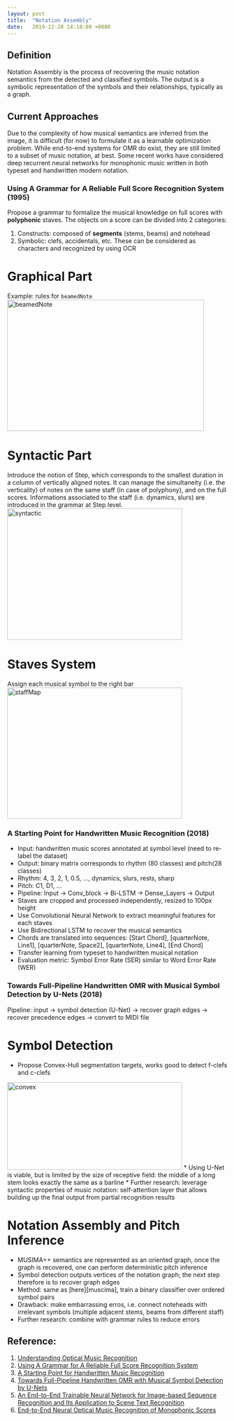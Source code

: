 ```yaml
---
layout: post
title:  "Notation Assembly"
date:   2019-12-28 14:18:09 +0000
---
```


## Definition
Notation Assembly is the process of recovering the music notation semantics from the detected and classified symbols. The output is a symbolic representation of the symbols and their relationships, typically as a graph.

## Current Approaches
Due to the complexity of how musical semantics are inferred from the image, it is difficult (for now) to formulate it as a learnable optimization problem. While end-to-end systems for OMR do exist, they are still limited to a subset of music notation, at best. Some recent works have considered deep recurrent neural networks for monophonic music written in both typeset and handwritten modern notation.

### Using A Grammar for A Reliable Full Score Recognition System (1995)
Propose a grammar to formalize the musical knowledge on full scores with **polyphonic** staves.
The objects on a score can be divided into 2 categories:
1. Constructs: composed of **segments** (stems, beams) and notehead
2. Symbolic: clefs, accidentals, etc. These can be considered as characters and recognized by using OCR

# Graphical Part
Example: rules for `beamedNote` <br>
<img src="https://i.imgur.com/OMviEnn.jpg" alt='beamedNote' width='450' height='300'>

# Syntactic Part
Introduce the notion of Step, which corresponds to the smallest duration in a column of vertically aligned notes. It can manage the simultaneity (i.e. the verticality) of notes on the same staff (in case of polyphony), and on the full scores. Informations associated to the staff (i.e. dynamics, slurs) are introduced in the grammar at Step level. <br>
<img src="https://imgur.com/OUm7j1a.jpg" alt='syntactic' width='400' height='300'>

# Staves System
Assign each musical symbol to the right bar
<img src="https://i.imgur.com/vbvG61W.jpg" alt='staffMap' width='400' height='300'>

### A Starting Point for Handwritten Music Recognition (2018)
* Input: handwritten music scores annotated at symbol level (need to re-label the dataset)
* Output: binary matrix corresponds to rhythm (80 classes) and pitch(28 classes)
* Rhythm: 4, 3, 2, 1, 0.5, ..., dynamics, slurs, rests, sharp
* Pitch: C1, D1, ...
* Pipeline: Input -> Conv_block -> Bi-LSTM -> Dense_Layers -> Output
* Staves are cropped and processed independently, resized to 100px height
* Use Convolutional Neural Network to extract meaningful features for each staves
* Use Bidirectional LSTM to recover the musical semantics
* Chords are translated into sequences: [Start Chord], [quarterNote, Line1], [quarterNote, Space2], [quarterNote, Line4], [End Chord]
* Transfer learning from typeset to handwritten musical notation
* Evaluation metric: Symbol Error Rate (SER) similar to Word Error Rate (WER)

### Towards Full-Pipeline Handwritten OMR with Musical Symbol Detection by U-Nets (2018)
Pipeline: input -> symbol detection (U-Net) -> recover graph edges -> recover precedence edges -> convert to MIDI file

# Symbol Detection
* Propose Convex-Hull segmentation targets, works good to detect f-clefs and c-clefs <br>
<img src="https://imgur.com/mDNMDR7.jpg" alt='convex' width='400' height='200'>
* Using U-Net is viable, but is limited by the size of receptive field: the middle of a long stem looks exactly the same as a barline
* Further research: leverage syntactic properties of music notation: self-attention layer that allows building up the final output from partial recognition results

# Notation Assembly and Pitch Inference
* MUSIMA++ semantics are represented as an oriented graph, once the graph is recovered, one can perform deterministic pitch inference
* Symbol detection outputs vertices of the notation graph; the next step therefore is to recover graph edges
* Method: same as [here][muscima], train a binary classifier over ordered symbol pairs
* Drawback: make embarrassing erros, i.e. connect noteheads with irrelevant symbols (multiple adjacent stems, beams from different staff)
* Further research: combine with grammar rules to reduce errors

## Reference:
1. [Understanding Optical Music Recognition][omr-exp]
2. [Using A Grammar for A Reliable Full Score Recognition System][grammar]
3. [A Starting Point for Handwritten Music Recognition][start]
4. [Towards Full-Pipeline Handwritten OMR with Musical Symbol Detection by U-Nets][u-net]
5. [An End-to-End Trainable Neural Network for Image-based Sequence Recognition and Its Application to Scene Text Recognition][scene]
6. [End-to-End Neural Optical Music Recognition of Monophonic Scores][monophonic]

[omr-exp]: https://arxiv.org/pdf/1908.03608.pdf
[grammar]: http://citeseerx.ist.psu.edu/viewdoc/download;jsessionid=F44590BADB2A8997A735F3E5F4391416?doi=10.1.1.29.4927&rep=rep1&type=pdf
[start]: https://openreview.net/pdf?id=SygqKLQrXQ
[u-net]: https://pdfs.semanticscholar.org/f05c/b3674df33d35e562ca79b9b3af2e10c1a88a.pdf
[scene]: https://arxiv.org/pdf/1507.05717.pdf
[monophonic]: https://www.mdpi.com/2076-3417/8/4/606
